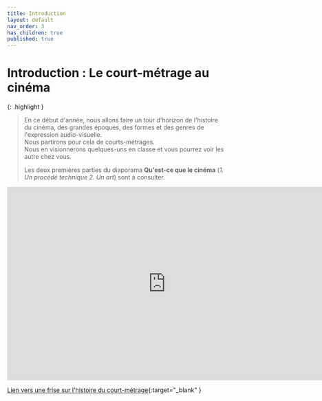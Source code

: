 ```yaml
---
title: Introduction
layout: default
nav_order: 3
has_children: true
published: true
---
```

# Introduction : Le court-métrage au cinéma

{: .highlight }
> En ce début d'année, nous allons faire un tour d'horizon de l'histoire du cinéma, des grandes époques, des formes et des genres de l'expression audio-visuelle.  
> Nous partirons pour cela de courts-métrages.  
> Nous en visionnerons quelques-uns en classe et vous pourrez voir les autre chez vous.  
> 
> Les deux premières parties du diaporama **Qu'est-ce que le cinéma** (*1. Un procédé technique 2. Un art*) sont à consulter.


<iframe src="https://docs.google.com/presentation/d/e/2PACX-1vT0VCmaBzs50O14-M01GASWHi9igX3a8rmWka2gB6Og1jRyazg_dCoBVI9oM_aCR7c-ptqx7UXzUOme/embed?start=false&loop=false&delayms=60000" frameborder="0" width="735" height="450" allowfullscreen="true" mozallowfullscreen="true" webkitallowfullscreen="true"></iframe>


[Lien vers une frise sur l'histoire du court-métrage](https://upopi.ciclic.fr/apprendre/l-histoire-des-images/histoire-du-court-metrage-francais){:target="_blank" }




